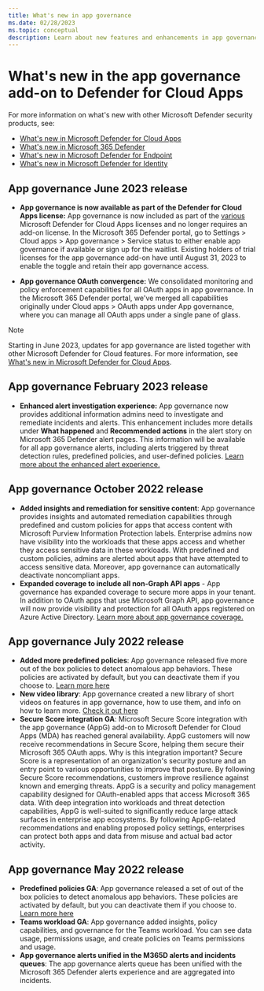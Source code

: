 ```yaml
---
title: What's new in app governance
ms.date: 02/28/2023
ms.topic: conceptual
description: Learn about new features and enhancements in app governance
---
```


# What's new in the app governance add-on to Defender for Cloud Apps

For more information on what's new with other Microsoft Defender security products, see:

- [What's new in Microsoft Defender for Cloud Apps](release-notes.md)
- [What's new in Microsoft 365 Defender](/microsoft-365/security/defender/whats-new)
- [What's new in Microsoft Defender for Endpoint](/microsoft-365/security/defender-endpoint/whats-new-in-microsoft-defender-endpoint)
- [What's new in Microsoft Defender for Identity](/defender-for-identity/whats-new)

## App governance June 2023 release

- **App governance is now available as part of the Defender for Cloud Apps license:** App governance is now included as part of the [various](/defender-cloud-apps/app-governance-get-started) Microsoft Defender for Cloud Apps licenses and no longer requires an add-on license. In the Microsoft 365 Defender portal, go to  Settings > Cloud apps > App governance > Service status to either enable app governance if available or sign up for the waitlist. Existing holders of trial licenses for the app governance add-on have until August 31, 2023 to enable the toggle and retain their app governance access.

- **App governance OAuth convergence:** We consolidated monitoring and policy enforcement capabilities for all OAuth apps in app governance. In the Microsoft 365 Defender portal, we've merged all capabilities originally under Cloud apps > OAuth apps under  App governance, where you can manage all OAuth apps under a single pane of glass.

> [!NOTE]
> Starting in June 2023, updates for app governance are listed together with other Microsoft Defender for Cloud features. For more information, see [What's new in Microsoft Defender for Cloud Apps](release-notes.md).

## App governance February 2023 release

- **Enhanced alert investigation experience:** App governance now provides additional information admins need to investigate and remediate incidents and alerts. This enhancement includes more details under **What happened** and **Recommended actions** in the alert story on Microsoft 365 Defender alert pages. This information will be available for all app governance alerts, including alerts triggered by threat detection rules, predefined policies, and user-defined policies. [Learn more about the enhanced alert experience.](/defender-cloud-apps/app-governance-detect-remediate-detect-threats)
   
## App governance October 2022 release

- **Added insights and remediation for sensitive content**: App governance provides insights and automated remediation capabilities through predefined and custom policies for apps that access content with Microsoft Purview Information Protection labels. Enterprise admins now have visibility into the workloads that these apps access and whether they access sensitive data in these workloads. With predefined and custom policies, admins are alerted about apps that have attempted to access sensitive data. Moreover, app governance can automatically deactivate noncompliant apps.
- **Expanded coverage to include all non-Graph API apps** - App governance has expanded coverage to secure more apps in your tenant. In addition to OAuth apps that use Microsoft Graph API, app governance will now provide visibility and protection for all OAuth apps registered on Azure Active Directory. [Learn more about app governance coverage.](/defender-cloud-apps/app-governance-secure-apps-access-non-graph-api)

## App governance July 2022 release

- **Added more predefined policies**: App governance released five more out of the box policies to detect anomalous app behaviors. These policies are activated by default, but you can deactivate them if you choose to. [Learn more here](app-governance-predefined-policies.md)
- **New video library**: App governance created a new library of short videos on features in app governance, how to use them, and info on how to learn more. [Check it out here](https://youtube.com/playlist?list=PLyhj1WZ29G66k4F_OZeMkQymRGyqHwZVp)
- **Secure Score integration GA**: Microsoft Secure Score integration with the app governance (AppG) add-on to Microsoft Defender for Cloud Apps (MDA) has reached general availability. AppG customers will now receive recommendations in Secure Score, helping them secure their Microsoft 365 OAuth apps.
   Why is this integration important?
   Secure Score is a representation of an organization's security posture and an entry point to various opportunities to improve that posture. By following Secure Score recommendations, customers improve resilience against known and emerging threats.
   AppG is a security and policy management capability designed for OAuth-enabled apps that access Microsoft 365 data. With deep integration into workloads and threat detection capabilities, AppG is well-suited to significantly reduce large attack surfaces in enterprise app ecosystems. By following AppG-related recommendations and enabling proposed policy settings, enterprises can protect both apps and data from misuse and actual bad actor activity.

## App governance May 2022 release

- **Predefined policies GA**: App governance released a set of out of the box policies to detect anomalous app behaviors. These policies are activated by default, but you can deactivate them if you choose to. [Learn more here](app-governance-predefined-policies.md)
- **Teams workload GA**: App governance added insights, policy capabilities, and governance for the Teams workload. You can see data usage, permissions usage, and create policies on Teams permissions and usage.
- **App governance alerts unified in the M365D alerts and incidents queues**: The app governance alerts queue has been unified with the Microsoft 365 Defender alerts experience and are aggregated into incidents.


